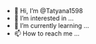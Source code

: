 - 👋 Hi, I’m @Tatyana1598
- 👀 I’m interested in ...
- 🌱 I’m currently learning ...
- 📫 How to reach me ...

<!---
Tatyana1598/Tatyana1598 is a ✨ special ✨ repository because its `README.md` (this file) appears on your GitHub profile.
You can click the Preview link to take a look at your changes.
--->

